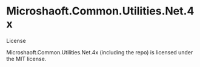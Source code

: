 # Microshaoft.Common.Utilities.Net.4x

License

Microshaoft.Common.Utilities.Net.4x (including the repo) is licensed under the MIT license.
